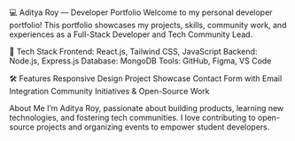 💻 Aditya Roy — Developer Portfolio
Welcome to my personal developer portfolio!
This portfolio showcases my projects, skills, community work, and experiences as a Full-Stack Developer and Tech Community Lead.

🚀 Tech Stack
Frontend: React.js, Tailwind CSS, JavaScript
Backend: Node.js, Express.js
Database: MongoDB
Tools: GitHub, Figma, VS Code

🛠️ Features
Responsive Design
Project Showcase
Contact Form with Email Integration
Community Initiatives & Open-Source Work

About Me
I’m Aditya Roy, passionate about building products, learning new technologies, and fostering tech communities. I love contributing to open-source projects and organizing events to empower student developers.
